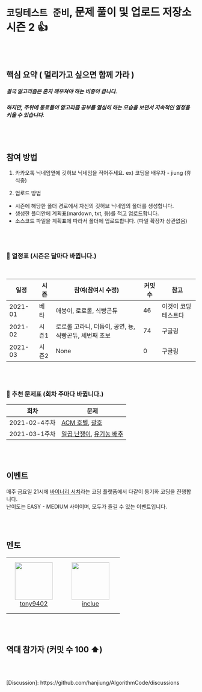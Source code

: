 #  `코딩테스트 준비`, 문제 풀이 및 업로드 저장소 시즌 2 👍

[kakao talk link]: https://open.kakao.com/o/gOIcSvVc

<br><br>
 
## 핵심 요약 ( 멀리가고 싶으면 함께 가라 )

##### 결국 알고리즘은 혼자 깨우쳐야 하는 비중이 큽니다.
##### 하지만, 주위에 동료들이 알고리즘 공부를 열심히 하는 모습을 보면서 지속적인 열정을 키울 수 있습니다.


<br><br>

## 참여 방법

1. 카카오톡 닉네임옆에 깃허브 닉네임을 적어주세요. ex) 코딩을 배우자 - jiung (휴식중)

2. 업로드 방법
 - 시즌에 해당한 폴더 경로에서 자신의 깃허브 닉네임의 폴더를 생성합니다.
 - 생성한 폴더안에 계획표(mardown, txt, 등)를 적고 업로드합니다.
 - 소스코드 파일을 계획표에 따라서 폴더에 업로드합니다. (파일 확장자 상관없음)


<br><br>

### 📅  열정표 (시즌은 달마다 바뀝니다.)
<br>

|일정      |   시즌    |  참여(참여시 수정) | 커밋수 | 참고 |
|--------|--------|-------|------|-----|
|2021-01|베타| 애붕이, 로로롤, 식빵곤듀|46|이것이 코딩테스트다|
|2021-02|시즌1| 로로롤 고라니, 더듬이, 공연, 뇽, 식빵곤듀, 세번째 초보 |74|구글링|
|2021-03|시즌2| None |0|구글링|

<br><br>

### 📅 추천 문제표 (회차 주마다 바뀝니다.)

|회차      |  문제   |
|--------|--------|
|2021-02-4주차|[ACM 호텔](http://boj.kr/10250), [괄호](http://boj.kr/9012)|
|2021-03-1주차|[일곱 난쟁이](http://boj.kr/2309), [유기농 배추](http://boj.kr/1012)|

<br><br>



## 이벤트 

매주 금요일 21시에 [바이너리 서치](https://binarysearch.com/)라는 코딩 플랫폼에서 다같이 동기화 코딩을 진행합니다.<br>
난이도는 EASY - MEDIUM 사이이며, 모두가 즐길 수 있는 이벤트입니다.


<br><br>

## 멘토

<table>
    <tr>
        <td align="center" width="130px" height="150px">
            <a href="https://github.com/tony9402"><img height="100px" width="100px" src="https://avatars.githubusercontent.com/u/30228292?s=460&u=1ff865fa5aee04bc2c09fc2e08042b1f4367c469&v=4" /></a>
            <br /> 
            <a href="https://github.com/tony9402">tony9402</a>
        </td>
        <td align="center" width="140px" height="150px">
            <a href="https://github.com/inclue"><img height="100px" width="100px" src="https://avatars.githubusercontent.com/u/13315923?s=460&u=828f85113610d4149c4ae310256b2bb7beda68ea&v=4" /></a>
            <br /> 
            <a href="https://github.com/inclue">inclue</a>
        </td>
    </tr>
</table>


<br><br>




## 역대 참가자 (커밋 수 100 ⬆)


<br><br>

<!--
<table>
    <tr>
        <td align="center" width="80px" height="80px">
            <a href="https://github.com/hanjiung"><img height="100px" width="100px" src="https://avatars.githubusercontent.com/u/51845043?s=460&u=dd6031ec01a7019f104e547fbc5b0218929be893&v=4" /></a>
            <br /> 
            <a href="https://github.com/hanjiung">hanjiung</a>
        </td>
        <td>
<pre>
- 로로롤
- IDE : NVIM
- Language : C++ 
- Compiler : gcc 
</pre>
        </td>
    </tr>
    <tr>
        <td align="center" width="80px" height="80px">
            <a href="https://github.com/yeonjungin"><img height="100px" width="100px" src="https://avatars.githubusercontent.com/u/47666431?s=460&v=4" /></a>
            <br /> 
            <a href="https://github.com/yeonjungin">yeonjungin</a>
        </td>
        <td>
<pre>
- 애붕이
- IDE : Jupyter NoteBook
- Language : Python
- Compiler : Interpreter
</pre>
        </td>
    </tr>
    <tr>
        <td align="center" width="80px" height="80px">
            <a href="https://github.com/comeheredart"><img height="100px" width="100px" src="https://avatars.githubusercontent.com/u/70083982?s=460&v=4" /></a>
            <br /> 
            <a href="https://github.com/comeheredart">comeheredart</a>
        </td>
        <td>
<pre>
- 식빵곤듀
- IDE : repl.it
- Language : Python
- Compiler : Interpreter
</pre>
        </td>
    </tr>
    <tr>
        <td align="center" width="80px" height="80px">
            <a href="https://github.com/Thedum2"><img height="100px" width="100px" src="https://avatars.githubusercontent.com/u/76659528?s=460&v=4" /></a>
            <br /> 
            <a href="https://github.com/Thedum2">Thedum2</a>
        </td>
        <td>
<pre>
- 더듬이
- IDE : ?
- Language : python
- Compiler : ?
</pre>
        </td>
    </tr>
    <tr>
        <td align="center" width="80px" height="80px">
            <a href="https://github.com/gongyean"><img height="100px" width="100px" src="https://avatars.githubusercontent.com/u/70122776?s=400&v=4" /></a>
            <br /> 
            <a href="https://github.com/gongyean">gongyean</a>
        </td>
        <td>
<pre>
- 공연
- IDE : ?
- Language : python
- Compiler : ?
</pre>
        </td>
    </tr>
    <tr>
        <td align="center" width="80px" height="80px">
            <a href="https://github.com/yetree"><img height="100px" width="100px" src="https://avatars.githubusercontent.com/u/9885116?s=460&u=89d70ba7fdb594b5b6663b12dfb606e85c80ffb1&v=4" /></a>
            <br /> 
            <a href="https://github.com/yetree">yetree</a>
        </td>
        <td>
<pre>
- 뇽
- IDE : ?
- Language : python
- Compiler : ?
</pre>
        </td>
    </tr>
 <tr>
        <td align="center" width="80px" height="80px">
            <a href="https://github.com/cpprhtn"><img height="100px" width="100px" src="https://avatars.githubusercontent.com/u/63298243?s=460&u=d5ccce2db1920d515bb4f46f7a62b7a8721e1949&v=4" /></a>
            <br /> 
            <a href="https://github.com/cpprhtn">Cpprhtn</a>
        </td>
        <td>
<pre>
- Cpprhtn
- IDE : VS
- Language : C++, python
- Compiler : GCC
</pre>
        </td>
    </tr>
    
</table>
[How To Upload]: https://github.com/hanjiung/AlgorithmCode/wiki<--!>
[Discussion]:    https://github.com/hanjiung/AlgorithmCode/discussions

